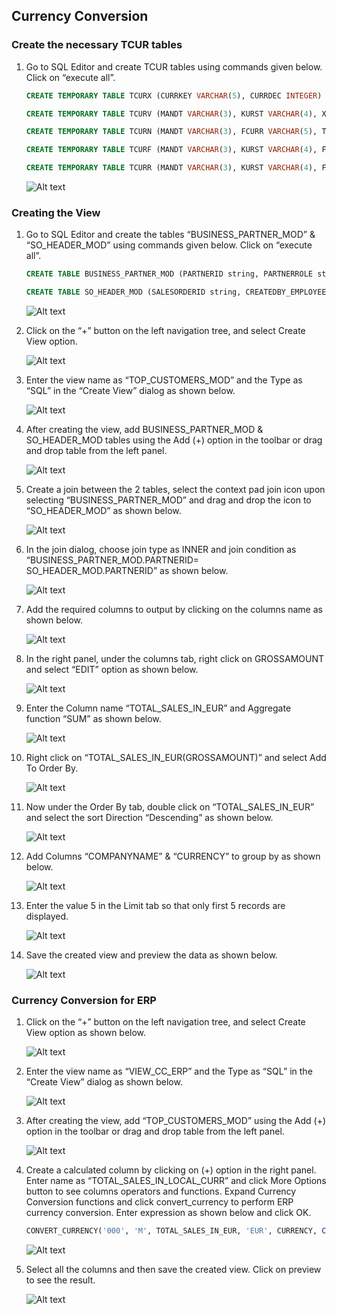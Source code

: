
## Currency Conversion

### Create the necessary TCUR tables

1. Go to SQL Editor and create TCUR tables using commands given below. Click on “execute all”.

   ```sql
   CREATE TEMPORARY TABLE TCURX (CURRKEY VARCHAR(5), CURRDEC INTEGER) USING com.sap.spark.engines.relational OPTIONS (files "/user/vora/TCURX.csv", csvdelimiter ",");

   CREATE TEMPORARY TABLE TCURV (MANDT VARCHAR(3), KURST VARCHAR(4), XINVR VARCHAR(1), BWAER VARCHAR(5) , XBWRL VARCHAR(1) , GKUZU VARCHAR(4) , BKUZU VARCHAR(4), XFIXD VARCHAR(1), XEURO VARCHAR(1)) USING com.sap.spark.engines.relational OPTIONS (files "/user/vora/TCURV.csv", csvdelimiter ",");

   CREATE TEMPORARY TABLE TCURN (MANDT VARCHAR(3), FCURR VARCHAR(5), TCURR VARCHAR(5), GDATU VARCHAR(8), NOTATION VARCHAR(1)) USING com.sap.spark.engines.relational OPTIONS (files "/user/vora/TCURN.csv", csvdelimiter ",");

   CREATE TEMPORARY TABLE TCURF (MANDT VARCHAR(3), KURST VARCHAR(4), FCURR VARCHAR(5), TCURR VARCHAR(5), GDATU VARCHAR(8), FFACT INTEGER, TFACT INTEGER, ABWCT VARCHAR(4), ABWGA VARCHAR(8)) USING com.sap.spark.engines.relational OPTIONS (files "/user/vora/TCURF.csv", csvdelimiter ",");

   CREATE TEMPORARY TABLE TCURR (MANDT VARCHAR(3), KURST VARCHAR(4), FCURR VARCHAR(5), TCURR VARCHAR(5), GDATU VARCHAR(8), UKURS DOUBLE, FFACT INTEGER, TFACT INTEGER) USING com.sap.spark.engines.relational OPTIONS (files "/user/vora/TCURR.csv", csvdelimiter ",");

   ```

   ![Alt text](./images/1.jpg "Optional title")

### Creating the View

1. Go to SQL Editor and create the tables “BUSINESS_PARTNER_MOD” & “SO_HEADER_MOD” using commands given below. Click on “execute all”.

   ```sql
   CREATE TABLE BUSINESS_PARTNER_MOD (PARTNERID string, PARTNERROLE string, EMAILADDRESS string, PHONENUMBER string, FAXNUMBER string, WEBADDRESS string, ADDRESSID string, COMPANYNAME string, LEGALFORM string, CREATEDBY_EMPLOYEEID string, CREATEDAT date, CHANGEDBY_EMPLOYEEID string, CHANGEDAT date, CURRENCY string) USING com.sap.spark.engines.relational OPTIONS (tableName "BUSINESS_PARTNER", files "/user/vora/businessPartner.orc", format "orc");
   
   CREATE TABLE SO_HEADER_MOD (SALESORDERID string, CREATEDBY_EMPLOYEEID string, CREATEDAT date, CHANGEDBY_EMPLOYEEID string, CHANGEDAT date, NOTEID string, PARTNERID string, CURRENCY string, GROSSAMOUNT decimal(15,2), NETAMOUNT decimal(15,2), TAXAMOUNT decimal(15,2), LIFECYCLESTATUS string, BILLINGSTATUS string, DELIVERYSTATUS string) USING com.sap.spark.engines.relational OPTIONS (tableName "SO_HEADER", files "/user/vora/soHeaderData.csv");
   
   ```

   ![Alt text](./images/2.jpg "Optional title")
   
2. Click on the “+” button on the left navigation tree, and select Create View option.

   ![Alt text](./images/3.jpg "Optional title")
   
3. Enter the view name as “TOP_CUSTOMERS_MOD” and the Type as “SQL” in the “Create View” dialog as shown below.

   ![Alt text](./images/4.jpg "Optional title")
   
4. After creating the view, add BUSINESS_PARTNER_MOD & SO_HEADER_MOD tables using the Add (+) option in the toolbar or drag and drop table from the left panel.
   
   ![Alt text](./images/5.jpg "Optional title")
   
5. Create a join between the 2 tables, select the context pad join icon upon selecting “BUSINESS_PARTNER_MOD” and drag and drop the icon to “SO_HEADER_MOD” as shown below.

   ![Alt text](./images/6.jpg "Optional title")
   
6. In the join dialog, choose join type as INNER and join condition as “BUSINESS_PARTNER_MOD.PARTNERID= SO_HEADER_MOD.PARTNERID” as shown below.

   ![Alt text](./images/7.jpg "Optional title")
   
7. Add the required columns to output by clicking on the columns name as shown below.
   
   ![Alt text](./images/8.jpg "Optional title")
   
8. In the right panel, under the columns tab, right click on GROSSAMOUNT and select “EDIT” option as shown below.

   ![Alt text](./images/9.jpg "Optional title")
   
9. Enter the Column name “TOTAL_SALES_IN_EUR” and Aggregate function “SUM” as shown below.

   ![Alt text](./images/10.jpg "Optional title")
   
10. Right click on “TOTAL_SALES_IN_EUR(GROSSAMOUNT)” and select Add To Order By.
    
    ![Alt text](./images/11.jpg "Optional title")
    
11. Now under the Order By tab, double click on “TOTAL_SALES_IN_EUR” and select the sort Direction  “Descending” as shown below.
    
    ![Alt text](./images/12.jpg "Optional title")
    
12. Add Columns “COMPANYNAME” & “CURRENCY” to group by as shown below.
    
    ![Alt text](./images/13.jpg "Optional title")
    
13. Enter the value 5 in the Limit tab so that only first 5 records are displayed.
    
    ![Alt text](./images/14.jpg "Optional title")
    
14.	Save the created view and preview the data as shown below.

    ![Alt text](./images/15.jpg "Optional title")

### Currency Conversion for ERP

1. Click on the “+” button on the left navigation tree, and select Create View option as shown below.

   ![Alt text](./images/16.jpg "Optional title")
   
2. Enter the view name as “VIEW_CC_ERP” and the Type as “SQL” in the “Create View” dialog as shown below.

   ![Alt text](./images/17.jpg "Optional title")
   
3. After creating the view, add “TOP_CUSTOMERS_MOD” using the Add (+) option in the toolbar or drag and drop table from the left panel.

   ![Alt text](./images/18.jpg "Optional title")
   
4. Create a calculated column by clicking on (+) option in the right panel. Enter name as “TOTAL_SALES_IN_LOCAL_CURR” and click More Options button to see columns operators and functions. Expand Currency Conversion functions and click convert_currency to perform ERP currency conversion. Enter expression as shown below and click OK.

   ```sql
   CONVERT_CURRENCY('000', 'M', TOTAL_SALES_IN_EUR, 'EUR', CURRENCY, CAST(NOW() as DATE))
   ```

   ![Alt text](./images/19.jpg "Optional title")
   
5. Select all the columns and then save the created view. Click on preview to see the result.

   ![Alt text](./images/20.jpg "Optional title")

